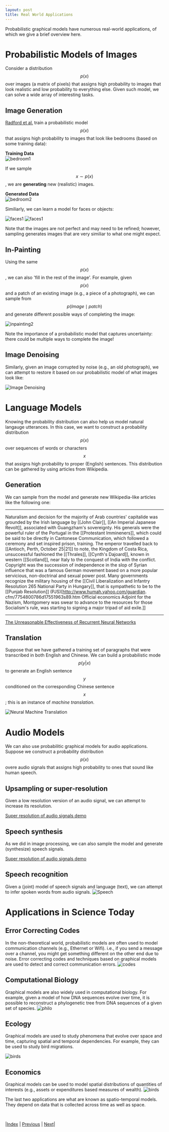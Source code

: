 ```yaml
---
layout: post
title: Real World Applications
---
```


Probabilistic graphical models have numerous real-world applications, of which we give a brief overview here.

# Probabilistic Models of Images

Consider a distribution $$p(x)$$ over images (a matrix of pixels) that assigns high probability to images that look realistic and low probability to everything else. Given such model, we can solve a wide array of interesting tasks.

## Image Generation

[Radford et al.](https://arxiv.org/abs/1710.10196) train a probabilistic model $$ p(x) $$ that assigns high probability to images that look like bedrooms (based on some training data):

**Training Data**<br /> 
![bedroom1](bedroominpainting1.png)<br /> 

If we sample $$x \sim p(x)$$, we are **generating** new (realistic) images. 

**Generated Data**<br /> 
![bedroom2](bedroominpainting2.png)

Similiarly, we can learn a model for faces or objects:

![faces1](progressiveGAN.png)
![faces1](pnpgan.png) 

Note that the images are not perfect and may need to be refined; however, sampling generates images that are very similiar to what one might expect. 

## In-Painting

Using the same $$p(x)$$, we can also 'fill in the rest of the image'. For example, given $$p(x)$$ and a patch of an existing image (e.g., a piece of a photograph), we can sample from $$p(Image \mid patch)$$ and generate different possible ways of completing the image:

![inpainting2](inpainting3.png)

Note the importance of a probabilistic model that captures uncertainty: there could be multiple ways to complete the image!

## Image Denoising

Similarly, given an image corrupted by noise (e.g., an old photograph), we can attempt to restore it based on our probabilistic model of what images look like:

![Image Denoising](imageDenoising4.png)

# Language Models

Knowing the probability distribution can also help us model natural langauge utterances. In this case, we want to construct a probability distribution $$p(x)$$ over sequences of words or characters $$x$$ that assigns high probability to proper (English) sentences. This distribution can be gathered by using articles from Wikipedia. 

## Generation

We can sample from the model and generate new Wikipedia-like articles like the following one:

---
Naturalism and decision for the majority of Arab countries' capitalide was grounded
by the Irish language by [[John Clair]], [[An Imperial Japanese Revolt]], associated 
with Guangzham's sovereignty. His generals were the powerful ruler of the Portugal 
in the [[Protestant Immineners]], which could be said to be directly in Cantonese 
Communication, which followed a ceremony and set inspired prison, training. The 
emperor travelled back to [[Antioch, Perth, October 25|21]] to note, the Kingdom 
of Costa Rica, unsuccessful fashioned the [[Thrales]], [[Cynth's Dajoard]], known 
in western [[Scotland]], near Italy to the conquest of India with the conflict. 
Copyright was the succession of independence in the slop of Syrian influence that 
was a famous German movement based on a more popular servicious, non-doctrinal 
and sexual power post. Many governments recognize the military housing of the 
[[Civil Liberalization and Infantry Resolution 265 National Party in Hungary]], 
that is sympathetic to be to the [[Punjab Resolution]]
(PJS)[http://www.humah.yahoo.com/guardian.
cfm/7754800786d17551963s89.htm Official economics Adjoint for the Nazism, Montgomery 
was swear to advance to the resources for those Socialism's rule, 
was starting to signing a major tripad of aid exile.]]

---

[The Unreasonable Effectiveness of Recurrent Neural Networks](http://karpathy.github.io/2015/05/21/rnn-effectiveness/)

## Translation

Suppose that we have gathered a training set of paragraphs that were transcribed in both English and Chinese. We can build a probabilistic mode $$p(y|x)$$ to generate an English sentence $$y$$ conditioned on the corresponding Chinese sentence $$x$$; this is an instance of *machine translation*.

![Neural Machine Translation](nmt-model-fast.gif)

# Audio Models

We can also use probabilitic graphical models for audio applications. Suppose we construct a probability distribution $$p(x)$$ overe audio signals that assigns high probability to ones that sound like human speech.

## Upsampling or super-resolution

Given a low resolution version of an audio signal, we can attempt to increase its resolution. 

[Super resolution of audio signals demo](https://kuleshov.github.io/audio-super-res/)

## Speech synthesis

As we did in image processing, we can also sample the model and generate (synthesize) speech signals.

[Super resolution of audio signals demo](https://deepmind.com/blog/wavenet-generative-model-raw-audio/)

## Speech recognition
Given a (joint) model of speech signals and language (text), we can attempt to infer spoken words from audio signals.
![Speech](speech.png)

# Applications in Science Today
## Error Correcting Codes
In the non-theoretical world, probabilistic models are often used to model communication channels (e.g., Ethernet or Wifi). i.e., if you send a message over a channel, you might get something different on the other end due to noise. Error correcting codes and techniques based on graphical models are used to detect and correct communication errors.
![codes](Picture1.png)


## Computational Biology

Graphical models are also widely used in computational biology. For example, given a model of how DNA sequences evolve over time, it is possible to reconstruct a phylogenetic tree from DNA sequences of a given set of species.
![philo](philo.png)

## Ecology
Graphical models are used to study phenomena that evolve over space and time, capturing spatial and temporal dependencies. For example, they can be used to study bird migrations.

![birds](bird_new.gif)

## Economics

Graphical models can be used to model spatial distributions of quantities of interests (e.g., assets or expenditures based measures of wealth).
![birds](uganda.png.jpg)


The last two applications are what are known as spatio-temporal models. They depend on data that is collected across time as well as space.

<br/>

|[Index](../../) | [Previous](../probabilityreview/) |  [Next](../../representation/directed/)|
